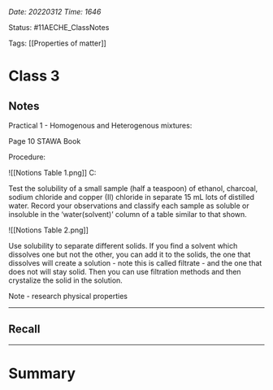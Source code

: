 *Date: 20220312 Time: 1646*


Status: #11AECHE_ClassNotes

Tags: [[Properties of matter]]


# Class 3


## Notes

Practical 1 - Homogenous and Heterogenous mixtures\:

Page 10 STAWA Book

Procedure:

![[Notions Table 1.png]]
C:

Test the solubility of a small sample (half a teaspoon) of ethanol, charcoal, sodium chloride and copper (II) chloride in separate 15 mL lots of distilled water. Record your observations and classify each sample as soluble or insoluble in the ‘water(solvent)’ column of a table similar to that shown.

![[Notions Table 2.png]]

Use solubility to separate different solids. If you find a solvent which dissolves one but not the other, you can add it to the solids, the one that dissolves will create a solution - note this is called filtrate - and the one that does not will stay solid. Then you can use filtration methods and then crystalize the solid in the solution.

Note - research physical properties




---
## Recall








---

# Summary